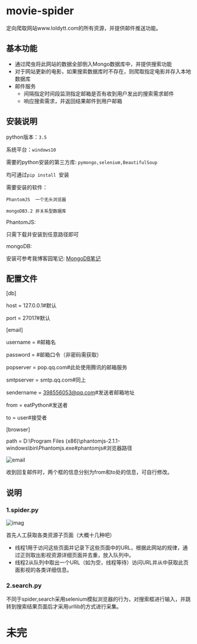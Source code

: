 # movie-spider
定向爬取网站www.loldytt.com的所有资源，并提供邮件推送功能。

## 基本功能

- 通过爬虫将此网站的数据全部倒入Mongo数据库中，并提供搜索功能
- 对于网站更新的电影，如果搜索数据库时不存在，则爬取指定电影并存入本地数据库
- 邮件服务
  - 间隔指定时间段监测指定邮箱是否有收到用户发出的搜索需求邮件
  - 响应搜索需求，并返回结果邮件到用户邮箱



## 安装说明

python版本：`3.5`

系统平台：`windows10`

需要的python安装的第三方库: `pymongo,selenium,BeautifulSoup ` 

均可通过`pip install `安装

需要安装的软件：

`PhantomJS  一个无头浏览器`

`mongoDB3.2 非关系型数据库	`   	

PhantomJS:

只需下载并安装到任意路径即可

mongoDB:

安装可参考我博客园笔记:  [MongoDB笔记](http://www.cnblogs.com/eatPython/p/6091524.html)



## 配置文件

[db]

host = 127.0.0.1#默认

port = 27017#默认

[email]

username =     #邮箱名

password =     #邮箱口令（非密码需获取）

popserver = pop.qq.com#此处使用腾讯的邮箱服务

smtpserver = smtp.qq.com#同上

sendername = 398556053@qq.com#发送者邮箱地址

from = eatPython#发送者

to = user#接受者

[browser]

path = D:\Program Files (x86)\phantomjs-2.1.1-windows\bin\Phantomjs.exe#phantomjs#浏览器路径



![email](http://ww4.sinaimg.cn/large/69cc9f84gw1fahdcuytc9j208l03egmu.jpg)



收到回复邮件时，两个框的信息分别为from和to处的信息，可自行修改。



## 说明

### 1.spider.py

![imag](http://ww3.sinaimg.cn/large/69cc9f84gw1fagv8vv4w6j21yz0lcq76.jpg)

首先人工获取各类资源子页面（大概十几种吧）

* 线程1用于访问这些页面并记录下这些页面中的URL，根据此网站的规律，通过正则取出影视资源详细页面并去重，放入队列中。
* 线程2从队列中取出一个URL（如为空，线程等待）访问URL并从中获取此页面影视的各类详细信息。

### 2.search.py

不同于spider,search采用selenium模拟浏览器的行为，对搜索框进行输入，并跳转到搜索结果页面后才采用urllib的方式进行采集。



# 未完






